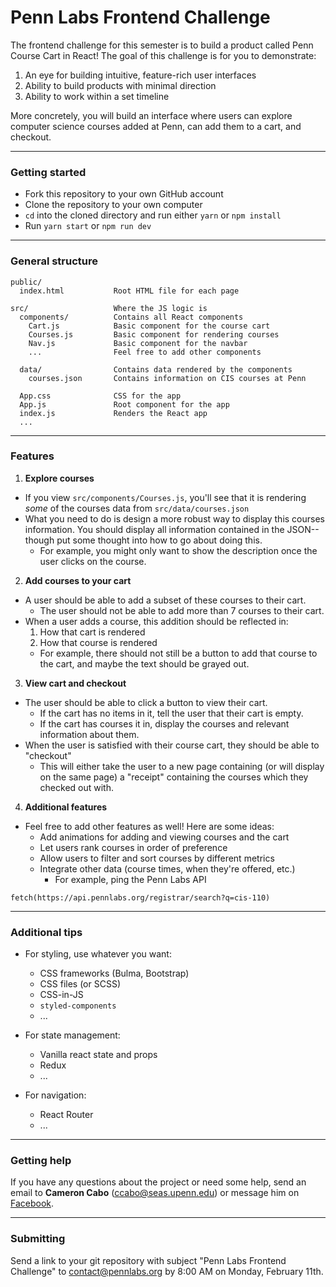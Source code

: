 # Penn Labs Frontend Challenge

The frontend challenge for this semester is to build a product called Penn Course Cart in React! The goal of this challenge is for you to demonstrate:

1. An eye for building intuitive, feature-rich user interfaces
2. Ability to build products with minimal direction
3. Ability to work within a set timeline

More concretely, you will build an interface where users can explore computer science courses added at Penn, can add them to a cart, and checkout.

--------------------

### Getting started

* Fork this repository to your own GitHub account
* Clone the repository to your own computer
* `cd` into the cloned directory and run either `yarn` or `npm install`
* Run `yarn start` or `npm run dev`

--------------------

### General structure

```
public/
  index.html           Root HTML file for each page

src/                   Where the JS logic is
  components/          Contains all React components
    Cart.js            Basic component for the course cart
    Courses.js         Basic component for rendering courses
    Nav.js             Basic component for the navbar
    ...                Feel free to add other components

  data/                Contains data rendered by the components
    courses.json       Contains information on CIS courses at Penn

  App.css              CSS for the app
  App.js               Root component for the app
  index.js             Renders the React app
  ...
```

--------------------

### Features

1. __Explore courses__
  * If you view `src/components/Courses.js`, you'll see that it is rendering *some* of the courses data from `src/data/courses.json`
  * What you need to do is design a more robust way to display this courses information. You should display all information contained in the JSON--though put some thought into how to go about doing this.
    * For example, you might only want to show the description once the user clicks on the course.

2. __Add courses to your cart__
  * A user should be able to add a subset of these courses to their cart.
    * The user should not be able to add more than 7 courses to their cart.
  * When a user adds a course, this addition should be reflected in:
    1. How that cart is rendered
    2. How that course is rendered
      * For example, there should not still be a button to add that course to the cart, and maybe the text should be grayed out.

3. __View cart and checkout__
  * The user should be able to click a button to view their cart.
    * If the cart has no items in it, tell the user that their cart is empty.
    * If the cart has courses it in, display the courses and relevant information about them.
  * When the user is satisfied with their course cart, they should be able to "checkout"
    * This will either take the user to a new page containing (or will display on the same page) a "receipt" containing the courses which they checked out with.

4. __Additional features__

  * Feel free to add other features as well! Here are some ideas:
    * Add animations for adding and viewing courses and the cart
    * Let users rank courses in order of preference
    * Allow users to filter and sort courses by different metrics
    * Integrate other data (course times, when they're offered, etc.)
      * For example, ping the Penn Labs API

```
fetch(https://api.pennlabs.org/registrar/search?q=cis-110)
```

--------------------

### Additional tips

* For styling, use whatever you want:
  * CSS frameworks (Bulma, Bootstrap)
  * CSS files (or SCSS)
  * CSS-in-JS
  * `styled-components`
  * ...

* For state management:
  * Vanilla react state and props
  * Redux
  * ...

* For navigation:
  * React Router
  * ...

--------------------

### Getting help

If you have any questions about the project or need some help, send an email to __Cameron Cabo__ (ccabo@seas.upenn.edu) or message him on [Facebook](https://www.facebook.com/cam.cabo).

--------------------

### Submitting

Send a link to your git repository with subject "Penn Labs Frontend Challenge" to contact@pennlabs.org by 8:00 AM on Monday, February 11th.
